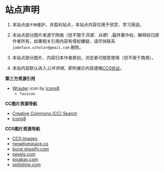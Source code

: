 # 站点声明

1. 本站点由`不换`维护，非盈利站点，本站点内容仅用于欣赏、学习用途。

2. 本站点部分图片来源于网络（但不限于*百度*、*谷歌*）,最终著作权、解释权归原作者所有，如果相关引用内容有侵权嫌疑，请尽快联系 `jadeface.scholar@gmail.com` 删除。

3. 本站点部分图片、内容归本作者原创，浏览者可随意使用（但不限于商用）。

5. 本站内容默认进入*公共领域*，即所展示内容遵循[CC0协议](https://creativecommons.org/publicdomain/zero/1.0/deed.zh)。

**第三方资源引用**

- <a target="_blank" href="https://icons8.com/icon/WHIpIYhHnuHC/wrauter">Wrauter</a> icon by <a target="_blank" href="https://icons8.com">Icons8</a>
    - `favicon`

**CC图片资源导航**

- [Creative Commons (CC) Search](https://wordpress.org/openverse/image/32814c7e-2c3d-451b-b33e-12bf4c0d5413)
- [icons8](https://icons8.com/)

**CC0图片资源导航**

- [CC0 Images](https://stocksnap.io/)
- [negativespace.co](https://negativespace.co/)
- [burst.shopify.com](https://burst.shopify.com/)
- [pexels.com](https://www.pexels.com/zh-cn/)
- [pixabay.com](https://pixabay.com/)
- [splitshire.com](https://www.splitshire.com/)
